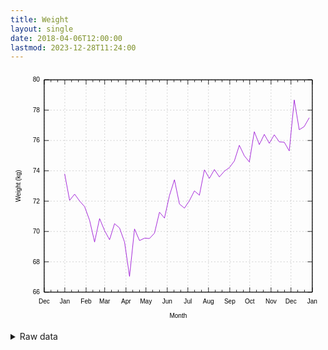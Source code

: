 ```yaml
---
title: Weight
layout: single
date: 2018-04-06T12:00:00
lastmod: 2023-12-28T11:24:00
---
```


<svg width="600" height="480" viewBox="0 0 600 480" xmlns="http://www.w3.org/2000/svg" xmlns:xlink="http://www.w3.org/1999/xlink"><g fill="none"><rect width="600" height="480"/><g stroke="currentColor"><g color="gray" stroke-width=".5"><path class="gridline" d="m64.14 422.4h510.68" stroke="gray" stroke-dasharray="2,4"/></g><g color="black"><path d="m64.14 422.4h9m501.68 0h-9" stroke="#000"/><g transform="translate(55.75 426.3)" fill="#000" font-family="sans-serif" font-size="12" stroke="none" text-anchor="end"><text><tspan font-family="sans-serif">66</tspan></text></g></g><g color="gray" stroke-width=".5"><path class="gridline" d="m64.14 364.63h510.68" stroke="gray" stroke-dasharray="2,4"/></g><g color="black"><path d="m64.14 364.63h9m501.68 0h-9" stroke="#000"/><g transform="translate(55.75,368.53)" fill="#000" font-family="sans-serif" font-size="12" stroke="none" text-anchor="end"><text><tspan font-family="sans-serif">68</tspan></text></g></g><g color="gray" stroke-width=".5"><path class="gridline" d="m64.14 306.86h510.68" stroke="gray" stroke-dasharray="2,4"/></g><g color="black"><path d="m64.14 306.86h9m501.68 0h-9" stroke="#000"/><g transform="translate(55.75,310.76)" fill="#000" font-family="sans-serif" font-size="12" stroke="none" text-anchor="end"><text><tspan font-family="sans-serif">70</tspan></text></g></g><g color="gray" stroke-width=".5"><path class="gridline" d="m64.14 249.09h510.68" stroke="gray" stroke-dasharray="2,4"/></g><g color="black"><path d="m64.14 249.09h9m501.68 0h-9" stroke="#000"/><g transform="translate(55.75,252.99)" fill="#000" font-family="sans-serif" font-size="12" stroke="none" text-anchor="end"><text><tspan font-family="sans-serif">72</tspan></text></g></g><g color="gray" stroke-width=".5"><path class="gridline" d="m64.14 191.32h510.68" stroke="gray" stroke-dasharray="2,4"/></g><g color="black"><path d="m64.14 191.32h9m501.68 0h-9" stroke="#000"/><g transform="translate(55.75,195.22)" fill="#000" font-family="sans-serif" font-size="12" stroke="none" text-anchor="end"><text><tspan font-family="sans-serif">74</tspan></text></g></g><g color="gray" stroke-width=".5"><path class="gridline" d="m64.14 133.55h510.68" stroke="gray" stroke-dasharray="2,4"/></g><g color="black"><path d="m64.14 133.55h9m501.68 0h-9" stroke="#000"/><g transform="translate(55.75,137.45)" fill="#000" font-family="sans-serif" font-size="12" stroke="none" text-anchor="end"><text><tspan font-family="sans-serif">76</tspan></text></g></g><g color="gray" stroke-width=".5"><path class="gridline" d="m64.14 75.78h510.68" stroke="gray" stroke-dasharray="2,4"/></g><g color="black"><path d="m64.14 75.78h9m501.68 0h-9" stroke="#000"/><g transform="translate(55.75,79.68)" fill="#000" font-family="sans-serif" font-size="12" stroke="none" text-anchor="end"><text><tspan font-family="sans-serif">78</tspan></text></g></g><g color="gray" stroke-width=".5"><path class="gridline" d="m64.14 18.01h510.68" stroke="gray" stroke-dasharray="2,4"/></g><g color="black"><path d="m64.14 18.01h9m501.68 0h-9" stroke="#000"/><g transform="translate(55.75,21.91)" fill="#000" font-family="sans-serif" font-size="12" stroke="none" text-anchor="end"><text><tspan font-family="sans-serif">80</tspan></text></g></g><g color="gray" stroke-width=".5"><path class="gridline" d="m64.14 422.4v-404.39" stroke="gray" stroke-dasharray="2,4"/></g><g color="black"><path d="m64.14 422.4v-9m0-395.39v9" stroke="#000"/><g transform="translate(64.14 444.3)" fill="#000" font-family="sans-serif" font-size="12" stroke="none" text-anchor="middle"><text><tspan font-family="sans-serif">Dec</tspan></text></g><path d="m77.05 422.4v-4.5m0-399.89v4.5m12.9 399.89v-4.5m0-399.89v4.5" stroke="#000"/></g><g color="gray" stroke-width=".5"><path class="gridline" d="m103.45 422.4v-404.39" stroke="gray" stroke-dasharray="2,4"/></g><g color="black"><path d="m103.45 422.4v-9m0-395.39v9" stroke="#000"/><g transform="translate(103.45 444.3)" fill="#000" font-family="sans-serif" font-size="12" stroke="none" text-anchor="middle"><text><tspan font-family="sans-serif">Jan</tspan></text></g><path d="m116.35 422.4v-4.5m0-399.89v4.5m12.91 399.89v-4.5m0-399.89v4.5" stroke="#000"/></g><g color="gray" stroke-width=".5"><path class="gridline" d="m143.99 422.4v-404.39" stroke="gray" stroke-dasharray="2,4"/></g><g color="black"><path d="m143.99 422.4v-9m0-395.39v9" stroke="#000"/><g transform="translate(143.99 444.3)" fill="#000" font-family="sans-serif" font-size="12" stroke="none" text-anchor="middle"><text><tspan font-family="sans-serif">Feb</tspan></text></g><path d="m156.9 422.4v-4.5m0-399.89v4.5m12.9 399.89v-4.5m0-399.89v4.5" stroke="#000"/></g><g color="gray" stroke-width=".5"><path class="gridline" d="m179.43 422.4v-404.39" stroke="gray" stroke-dasharray="2,4"/></g><g color="black"><path d="m179.43 422.4v-9m0-395.39v9" stroke="#000"/><g transform="translate(179.43 444.3)" fill="#000" font-family="sans-serif" font-size="12" stroke="none" text-anchor="middle"><text><tspan font-family="sans-serif">Mar</tspan></text></g><path d="m192.33 422.4v-4.5m0-399.89v4.5m12.91 399.89v-4.5m0-399.89v4.5" stroke="#000"/></g><g color="gray" stroke-width=".5"><path class="gridline" d="m219.97 422.4v-404.39" stroke="gray" stroke-dasharray="2,4"/></g><g color="black"><path d="m219.97 422.4v-9m0-395.39v9" stroke="#000"/><g transform="translate(219.97 444.3)" fill="#000" font-family="sans-serif" font-size="12" stroke="none" text-anchor="middle"><text><tspan font-family="sans-serif">Apr</tspan></text></g><path d="m232.88 422.4v-4.5m0-399.89v4.5m12.9 399.89v-4.5m0-399.89v4.5" stroke="#000"/></g><g color="gray" stroke-width=".5"><path class="gridline" d="m257.99 422.4v-404.39" stroke="gray" stroke-dasharray="2,4"/></g><g color="black"><path d="m257.99 422.4v-9m0-395.39v9" stroke="#000"/><g transform="translate(257.99 444.3)" fill="#000" font-family="sans-serif" font-size="12" stroke="none" text-anchor="middle"><text><tspan font-family="sans-serif">May</tspan></text></g><path d="m270.9 422.4v-4.5m0-399.89v4.5m12.9 399.89v-4.5m0-399.89v4.5" stroke="#000"/></g><g color="gray" stroke-width=".5"><path class="gridline" d="m298.54 422.4v-404.39" stroke="gray" stroke-dasharray="2,4"/></g><g color="black"><path d="m298.54 422.4v-9m0-395.39v9" stroke="#000"/><g transform="translate(298.54 444.3)" fill="#000" font-family="sans-serif" font-size="12" stroke="none" text-anchor="middle"><text><tspan font-family="sans-serif">Jun</tspan></text></g><path d="m311.44 422.4v-4.5m0-399.89v4.5m12.91 399.89v-4.5m0-399.89v4.5" stroke="#000"/></g><g color="gray" stroke-width=".5"><path class="gridline" d="m337.84 422.4v-404.39" stroke="gray" stroke-dasharray="2,4"/></g><g color="black"><path d="m337.84 422.4v-9m0-395.39v9" stroke="#000"/><g transform="translate(337.84 444.3)" fill="#000" font-family="sans-serif" font-size="12" stroke="none" text-anchor="middle"><text><tspan font-family="sans-serif">Jul</tspan></text></g><path d="m350.75 422.4v-4.5m0-399.89v4.5m12.9 399.89v-4.5m0-399.89v4.5" stroke="#000"/></g><g color="gray" stroke-width=".5"><path class="gridline" d="m377.1 422.4v-404.39" stroke="gray" stroke-dasharray="2,4"/></g><g color="black"><path d="m377.1 422.4v-9m0-395.39v9" stroke="#000"/><g transform="translate(377.1 444.3)" fill="#000" font-family="sans-serif" font-size="12" stroke="none" text-anchor="middle"><text><tspan font-family="sans-serif">Aug</tspan></text></g><path d="m390 422.4v-4.5m0-399.89v4.5m12.91 399.89v-4.5m0-399.89v4.5" stroke="#000"/></g><g color="gray" stroke-width=".5"><path class="gridline" d="m417.7 422.4v-404.39" stroke="gray" stroke-dasharray="2,4"/></g><g color="black"><path d="m417.7 422.4v-9m0-395.39v9" stroke="#000"/><g transform="translate(417.7 444.3)" fill="#000" font-family="sans-serif" font-size="12" stroke="none" text-anchor="middle"><text><tspan font-family="sans-serif">Sep</tspan></text></g><path d="m430.6 422.4v-4.5m0-399.89v4.5m12.91 399.89v-4.5m0-399.89v4.5" stroke="#000"/></g><g color="gray" stroke-width=".5"><path class="gridline" d="m455.66 422.4v-404.39" stroke="gray" stroke-dasharray="2,4"/></g><g color="black"><path d="m455.66 422.4v-9m0-395.39v9" stroke="#000"/><g transform="translate(455.66 444.3)" fill="#000" font-family="sans-serif" font-size="12" stroke="none" text-anchor="middle"><text><tspan font-family="sans-serif">Oct</tspan></text></g><path d="m468.57 422.4v-4.5m0-399.89v4.5m12.9 399.89v-4.5m0-399.89v4.5" stroke="#000"/></g><g color="gray" stroke-width=".5"><path class="gridline" d="m496.26 422.4v-404.39" stroke="gray" stroke-dasharray="2,4"/></g><g color="black"><path d="m496.26 422.4v-9m0-395.39v9" stroke="#000"/><g transform="translate(496.26 444.3)" fill="#000" font-family="sans-serif" font-size="12" stroke="none" text-anchor="middle"><text><tspan font-family="sans-serif">Nov</tspan></text></g><path d="m509.16 422.4v-4.5m0-399.89v4.5m12.91 399.89v-4.5m0-399.89v4.5" stroke="#000"/></g><g color="gray" stroke-width=".5"><path class="gridline" d="m534.22 422.4v-404.39" stroke="gray" stroke-dasharray="2,4"/></g><g color="black"><path d="m534.22 422.4v-9m0-395.39v9" stroke="#000"/><g transform="translate(534.22 444.3)" fill="#000" font-family="sans-serif" font-size="12" stroke="none" text-anchor="middle"><text><tspan font-family="sans-serif">Dec</tspan></text></g><path d="m547.13 422.4v-4.5m0-399.89v4.5m12.9 399.89v-4.5m0-399.89v4.5" stroke="#000"/></g><g color="gray" stroke-width=".5"><path class="gridline" d="m574.82 422.4v-404.39" stroke="gray" stroke-dasharray="2,4"/></g><g color="black"><path d="m574.82 422.4v-9m0-395.39v9" stroke="#000"/><g transform="translate(574.82 444.3)" fill="#000" font-family="sans-serif" font-size="12" stroke="none" text-anchor="middle"><text><tspan font-family="sans-serif">Jan</tspan></text></g><path d="m64.14 18.01v404.39h510.68v-404.39h-510.68z" stroke="#000"/><g transform="translate(19.18,220.21) rotate(270)" fill="#000" font-family="sans-serif" font-size="12" stroke="none" text-anchor="middle"><text><tspan font-family="sans-serif">Weight (kg)</tspan></text></g><g transform="translate(319.48 471.3)" fill="#000" font-family="sans-serif" font-size="12" stroke="none" text-anchor="middle"><text><tspan font-family="sans-serif">Month</tspan></text></g></g></g></g><g color="black" fill="none" stroke="currentColor"><path d="m103.13 197.1 9.5 50.51 9.51-11.89 9.51 13.1 9.51 10.79 9.5 25.95 9.51 41.34 9.51-44.66 9.51 23 9.51 17.34 9.5-30.59 9.51 8.19 9.51 26.83 9.51 65.37 9.51-90.27 9.5 22.06 9.51-4.57 9.51 0.67 9.51-10.23 9.51-39.92 9.5 11.21 9.51-42.87 9.51-30.14 9.51 46.24 9.5 7.85 9.51-14.3 9.51-18.55 9.51 8.26 9.51-48.4 9.5 16.34 9.51-16.91 9.51 14.11 9.51-10.96 9.51-6.66 9.5-12.74 9.51-29.95 9.51 20.13 9.51 11.62 9.51-57.55 9.5 24.47 9.51-19.4 9.51 16.99 9.51-16.26 9.51 13.52 9.5 0.73 9.51 16.49 9.51-97.08 9.51 56.84 9.5-6.14 9.51-16.79" stroke="#9400d3"/></g><g color="black" fill="none" stroke="currentColor"><path d="m64.14 18.01v404.39h510.68v-404.39h-510.68z" stroke="#000"/></g></svg>

<details><summary>Raw data</summary>
<pre>
2023-01-01,73.8
2023-01-02,72.9
2023-01-03,72.9
2023-01-04,73.0
2023-01-07,72.9
2023-01-08,72.7
2023-01-09,71.0
2023-01-10,71.7
2023-01-11,72.4
2023-01-12,72.1
2023-01-13,72.2
2023-01-14,70.4
2023-01-15,71.6
2023-01-16,72.6
2023-01-17,72.5
2023-01-18,72.1
2023-01-19,72.6
2023-01-20,73.2
2023-01-21,71.4
2023-01-22,70.4
2023-01-23,71.9
2023-01-24,71.9
2023-01-25,70.9
2023-01-26,71.4
2023-01-27,71.5
2023-01-28,69.9
2023-01-29,71.2
2023-01-30,71.8
2023-01-31,71.4
2023-02-01,71.5
2023-02-02,72.0
2023-02-03,71.3
2023-02-04,70.6
2023-02-05,70.2
2023-02-06,70.6
2023-02-07,70.7
2023-02-08,70.3
2023-02-09,70.8
2023-02-10,71.6
2023-02-11,70.3
2023-02-12,70.5
2023-02-13,70.5
2023-02-14,69.3
2023-02-15,70.2
2023-02-16,71.1
2023-02-17,70.6
2023-02-18,70.7
2023-02-19,71.0
2023-02-20,70.6
2023-02-21,70.3
2023-02-22,71.1
2023-02-23,70.1
2023-02-24,69.7
2023-02-25,69.3
2023-02-26,70.5
2023-02-27,69.9
2023-02-28,69.5
2023-03-01,70.1
2023-03-02,70.7
2023-03-03,70.6
2023-03-04,69.3
2023-03-05,71.6
2023-03-06,70.3
2023-03-07,70.9
2023-03-08,69.6
2023-03-09,69.7
2023-03-10,69.7
2023-03-11,69.7
2023-03-12,70.6
2023-03-13,70.8
2023-03-14,70.6
2023-03-15,69.5
2023-03-16,70.9
2023-03-17,69.8
2023-03-18,69.8
2023-03-19,71.2
2023-03-20,71.4
2023-03-21,70.4
2023-03-22,69.9
2023-03-23,70.2
2023-03-24,70.7
2023-03-25,69.8
2023-03-26,70.8
2023-03-27,70.3
2023-03-28,69.6
2023-03-29,70.0
2023-03-30,69.8
2023-03-31,68.8
2023-04-01,69.1
2023-04-02,67.7
2023-04-03,69.1
2023-04-04,68.3
2023-04-05,69.4
2023-04-06,69.0
2023-04-07,66.8
2023-04-08,68.7
2023-04-10,70.1
2023-04-11,69.5
2023-04-12,69.5
2023-04-13,68.7
2023-04-14,70.0
2023-04-17,68.8
2023-04-18,68.7
2023-04-19,69.1
2023-04-20,69.2
2023-04-21,69.5
2023-04-22,69.4
2023-04-23,70.1
2023-04-24,69.5
2023-04-25,68.4
2023-04-26,69.4
2023-04-28,69.6
2023-05-02,70.2
2023-05-03,70.0
2023-05-04,69.5
2023-05-05,69.8
2023-05-06,68.9
2023-05-07,72.2
2023-05-08,71.3
2023-05-09,70.5
2023-05-10,70.1
2023-05-11,71.3
2023-05-12,70.4
2023-05-13,69.6
2023-05-14,70.2
2023-05-15,70.5
2023-05-16,70.1
2023-05-17,71.1
2023-05-18,71.5
2023-05-19,71.1
2023-05-20,71.2
2023-05-21,71.3
2023-05-22,72.8
2023-05-23,70.2
2023-05-24,70.5
2023-05-25,71.3
2023-05-26,71.4
2023-05-27,71.1
2023-05-28,71.1
2023-05-29,70.6
2023-05-30,71.3
2023-05-31,70.9
2023-06-01,71.4
2023-06-02,71.0
2023-06-03,70.9
2023-06-04,71.1
2023-06-05,72.7
2023-06-06,72.0
2023-06-07,71.6
2023-06-08,71.5
2023-06-09,72.2
2023-06-12,73.4
2023-06-13,73.4
2023-06-14,72.9
2023-06-15,72.5
2023-06-16,72.6
2023-06-17,71.8
2023-06-18,73.6
2023-06-19,72.2
2023-06-20,71.8
2023-06-21,72.0
2023-06-22,72.4
2023-06-23,72.6
2023-06-24,73.2
2023-06-25,72.9
2023-06-26,72.6
2023-06-27,71.4
2023-06-28,71.9
2023-06-29,72.5
2023-06-30,73.1
2023-07-01,72.3
2023-07-02,73.1
2023-07-03,73.1
2023-07-04,72.0
2023-07-05,72.8
2023-07-06,72.9
2023-07-07,73.1
2023-07-08,72.9
2023-07-09,72.9
2023-07-10,72.2
2023-07-11,73.3
2023-07-12,72.1
2023-07-13,72.9
2023-07-14,73.1
2023-07-15,72.7
2023-07-16,74.2
2023-07-17,73.6
2023-07-18,72.2
2023-07-19,72.5
2023-07-20,74.0
2023-07-21,73.3
2023-07-22,73.3
2023-07-23,73.9
2023-07-24,73.9
2023-07-25,74.2
2023-07-26,74.1
2023-07-27,74.0
2023-07-28,73.7
2023-07-29,73.5
2023-07-30,74.5
2023-07-31,74.4
2023-08-01,74.1
2023-08-02,73.9
2023-08-03,73.5
2023-08-04,74.6
2023-08-05,74.4
2023-08-06,74.0
2023-08-07,75.1
2023-08-08,74.2
2023-08-09,75.3
2023-08-10,74.1
2023-08-11,74.6
2023-08-12,74.9
2023-08-13,74.5
2023-08-14,74.1
2023-08-15,74.8
2023-08-16,74.2
2023-08-17,73.5
2023-08-18,73.7
2023-08-19,73.1
2023-08-20,74.3
2023-08-21,74.3
2023-08-22,73.9
2023-08-23,75.0
2023-08-24,74.4
2023-08-25,74.0
2023-08-26,74.4
2023-08-27,73.7
2023-08-28,74.3
2023-08-29,74.8
2023-08-30,74.8
2023-08-31,74.4
2023-09-01,74.3
2023-09-02,73.4
2023-09-03,74.0
2023-09-04,74.8
2023-09-06,74.6
2023-09-07,74.6
2023-09-08,74.7
2023-09-09,74.5
2023-09-11,73.5
2023-09-12,73.4
2023-09-13,74.3
2023-09-14,75.3
2023-09-15,74.9
2023-09-16,75.8
2023-09-17,75.9
2023-09-18,76.2
2023-09-19,75.3
2023-09-20,74.7
2023-09-21,75.2
2023-09-22,74.7
2023-09-23,74.7
2023-09-24,76.1
2023-09-25,75.6
2023-09-26,74.6
2023-09-27,75.8
2023-09-28,75.4
2023-09-29,74.8
2023-09-30,74.9
2023-10-01,74.6
2023-10-02,75.9
2023-10-03,75.4
2023-10-04,75.0
2023-10-05,75.6
2023-10-06,75.4
2023-10-07,75.3
2023-10-08,76.6
2023-10-09,75.6
2023-10-10,74.5
2023-10-11,76.1
2023-10-12,75.7
2023-10-13,75.6
2023-10-14,74.5
2023-10-15,75.6
2023-10-16,75.6
2023-10-17,75.8
2023-10-18,75.6
2023-10-19,75.7
2023-10-20,76.1
2023-10-21,76.1
2023-10-22,75.8
2023-10-23,76.6
2023-10-24,76.0
2023-10-25,75.5
2023-10-26,76.3
2023-10-27,75.5
2023-10-28,74.5
2023-10-30,75.8
2023-10-31,75.5
2023-11-01,75.4
2023-11-02,76.9
2023-11-03,76.0
2023-11-04,75.9
2023-11-05,76.3
2023-11-06,76.7
2023-11-07,76.0
2023-11-08,76.7
2023-11-09,76.7
2023-11-10,76.9
2023-11-11,76.8
2023-11-12,77.0
2023-11-13,76.7
2023-11-14,75.8
2023-11-15,76.2
2023-11-16,76.4
2023-11-17,76.0
2023-11-18,76.4
2023-11-19,76.2
2023-11-20,76.6
2023-11-21,75.9
2023-11-22,76.2
2023-11-23,75.6
2023-11-24,74.8
2023-11-25,76.8
2023-11-27,76.3
2023-11-28,74.9
2023-11-29,75.9
2023-11-30,76.0
2023-12-01,75.8
2023-12-02,76.4
2023-12-03,77.1
2023-12-04,77.0
2023-12-05,75.9
2023-12-06,78.8
2023-12-07,76.7
2023-12-08,76.6
2023-12-09,76.2
2023-12-10,76.7
2023-12-11,77.6
2023-12-12,77.8
2023-12-13,76.8
2023-12-14,76.7
2023-12-15,76.1
2023-12-16,75.8
2023-12-17,76.2
2023-12-18,77.1
2023-12-19,76.5
2023-12-20,76.5
2023-12-21,77.0
2023-12-22,76.4
2023-12-24,77.5
2023-12-25,76.8
2023-12-26,76.8
2023-12-27,77.9
2023-12-28,77.5
2023-12-29,77.6
2023-12-30,77.5
</pre></details>
